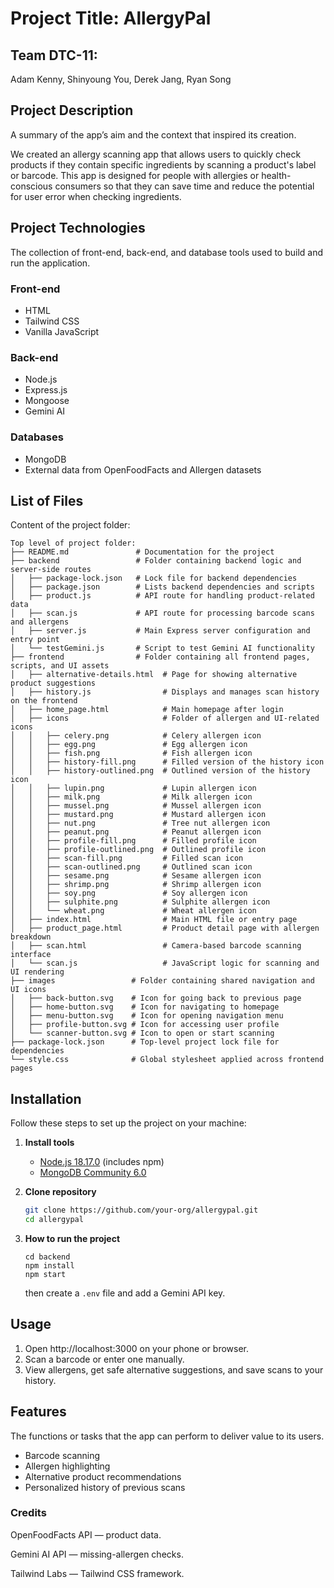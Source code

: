 # Project Title: AllergyPal

## Team DTC-11:

Adam Kenny, Shinyoung You, Derek Jang, Ryan Song

## Project Description

A summary of the app’s aim and the context that inspired its creation.

We created an allergy scanning app that allows users to quickly check products if they contain specific ingredients by scanning a product's label or barcode. This app is designed for people with allergies or health-conscious consumers so that they can save time and reduce the potential for user error when checking ingredients.

## Project Technologies

The collection of front-end, back-end, and database tools used to build and run the application.

### Front-end

- HTML
- Tailwind CSS
- Vanilla JavaScript

### Back-end

- Node.js
- Express.js
- Mongoose
- Gemini AI

### Databases

- MongoDB
- External data from OpenFoodFacts and Allergen datasets

## List of Files

Content of the project folder:

```
Top level of project folder:
├── README.md               # Documentation for the project
├── backend                 # Folder containing backend logic and server-side routes
│   ├── package-lock.json   # Lock file for backend dependencies
│   ├── package.json        # Lists backend dependencies and scripts
│   ├── product.js          # API route for handling product-related data
│   ├── scan.js             # API route for processing barcode scans and allergens
│   ├── server.js           # Main Express server configuration and entry point
│   └── testGemini.js       # Script to test Gemini AI functionality
├── frontend                # Folder containing all frontend pages, scripts, and UI assets
│   ├── alternative-details.html  # Page for showing alternative product suggestions
│   ├── history.js                # Displays and manages scan history on the frontend
│   ├── home_page.html            # Main homepage after login
│   ├── icons                     # Folder of allergen and UI-related icons
│   │   ├── celery.png            # Celery allergen icon
│   │   ├── egg.png               # Egg allergen icon
│   │   ├── fish.png              # Fish allergen icon
│   │   ├── history-fill.png      # Filled version of the history icon
│   │   ├── history-outlined.png  # Outlined version of the history icon
│   │   ├── lupin.png             # Lupin allergen icon
│   │   ├── milk.png              # Milk allergen icon
│   │   ├── mussel.png            # Mussel allergen icon
│   │   ├── mustard.png           # Mustard allergen icon
│   │   ├── nut.png               # Tree nut allergen icon
│   │   ├── peanut.png            # Peanut allergen icon
│   │   ├── profile-fill.png      # Filled profile icon
│   │   ├── profile-outlined.png  # Outlined profile icon
│   │   ├── scan-fill.png         # Filled scan icon
│   │   ├── scan-outlined.png     # Outlined scan icon
│   │   ├── sesame.png            # Sesame allergen icon
│   │   ├── shrimp.png            # Shrimp allergen icon
│   │   ├── soy.png               # Soy allergen icon
│   │   ├── sulphite.png          # Sulphite allergen icon
│   │   └── wheat.png             # Wheat allergen icon
│   ├── index.html                # Main HTML file or entry page
│   ├── product_page.html         # Product detail page with allergen breakdown
│   ├── scan.html                 # Camera-based barcode scanning interface
│   └── scan.js                   # JavaScript logic for scanning and UI rendering
├── images                 # Folder containing shared navigation and UI icons
│   ├── back-button.svg    # Icon for going back to previous page
│   ├── home-button.svg    # Icon for navigating to homepage
│   ├── menu-button.svg    # Icon for opening navigation menu
│   ├── profile-button.svg # Icon for accessing user profile
│   └── scanner-button.svg # Icon to open or start scanning
├── package-lock.json      # Top-level project lock file for dependencies
└── style.css              # Global stylesheet applied across frontend pages

```

## Installation

Follow these steps to set up the project on your machine:

1. **Install tools**  
   - [Node.js 18.17.0](https://nodejs.org/) (includes npm)  
   - [MongoDB Community 6.0](https://www.mongodb.com/try/download/community)  

2. **Clone repository**  
   ```bash
   git clone https://github.com/your-org/allergypal.git
   cd allergypal
3. **How to run the project**
    ```
    cd backend
    npm install
    npm start
    ```
    then create a `.env` file and add a Gemini API key.

## Usage

1. Open http://localhost:3000 on your phone or browser.
2. Scan a barcode or enter one manually.
3. View allergens, get safe alternative suggestions, and save scans to your history.

## Features

The functions or tasks that the app can perform to deliver value to its users.

- Barcode scanning
- Allergen highlighting
- Alternative product recommendations
- Personalized history of previous scans

### Credits
OpenFoodFacts API — product data.

Gemini AI API — missing-allergen checks.

Tailwind Labs — Tailwind CSS framework.

